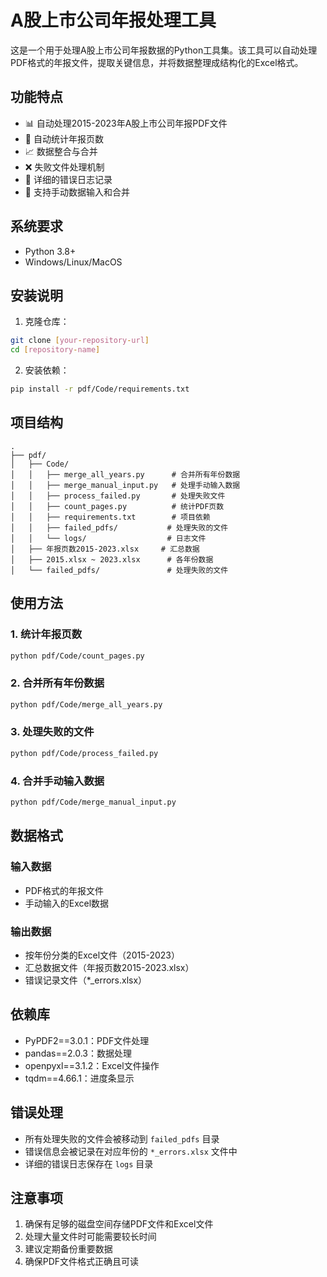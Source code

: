 # A股上市公司年报处理工具

这是一个用于处理A股上市公司年报数据的Python工具集。该工具可以自动处理PDF格式的年报文件，提取关键信息，并将数据整理成结构化的Excel格式。

## 功能特点

- 📊 自动处理2015-2023年A股上市公司年报PDF文件
- 📑 自动统计年报页数
- 📈 数据整合与合并
- ❌ 失败文件处理机制
- 📝 详细的错误日志记录
- 🔄 支持手动数据输入和合并

## 系统要求

- Python 3.8+
- Windows/Linux/MacOS

## 安装说明

1. 克隆仓库：
```bash
git clone [your-repository-url]
cd [repository-name]
```

2. 安装依赖：
```bash
pip install -r pdf/Code/requirements.txt
```

## 项目结构

```
.
├── pdf/
│   ├── Code/
│   │   ├── merge_all_years.py      # 合并所有年份数据
│   │   ├── merge_manual_input.py   # 处理手动输入数据
│   │   ├── process_failed.py       # 处理失败文件
│   │   ├── count_pages.py          # 统计PDF页数
│   │   ├── requirements.txt        # 项目依赖
│   │   ├── failed_pdfs/           # 处理失败的文件
│   │   └── logs/                  # 日志文件
│   ├── 年报页数2015-2023.xlsx     # 汇总数据
│   ├── 2015.xlsx ~ 2023.xlsx      # 各年份数据
│   └── failed_pdfs/               # 处理失败的文件
```

## 使用方法

### 1. 统计年报页数

```bash
python pdf/Code/count_pages.py
```

### 2. 合并所有年份数据

```bash
python pdf/Code/merge_all_years.py
```

### 3. 处理失败的文件

```bash
python pdf/Code/process_failed.py
```

### 4. 合并手动输入数据

```bash
python pdf/Code/merge_manual_input.py
```

## 数据格式

### 输入数据
- PDF格式的年报文件
- 手动输入的Excel数据

### 输出数据
- 按年份分类的Excel文件（2015-2023）
- 汇总数据文件（年报页数2015-2023.xlsx）
- 错误记录文件（*_errors.xlsx）

## 依赖库

- PyPDF2==3.0.1：PDF文件处理
- pandas==2.0.3：数据处理
- openpyxl==3.1.2：Excel文件操作
- tqdm==4.66.1：进度条显示

## 错误处理

- 所有处理失败的文件会被移动到 `failed_pdfs` 目录
- 错误信息会被记录在对应年份的 `*_errors.xlsx` 文件中
- 详细的错误日志保存在 `logs` 目录

## 注意事项

1. 确保有足够的磁盘空间存储PDF文件和Excel文件
2. 处理大量文件时可能需要较长时间
3. 建议定期备份重要数据
4. 确保PDF文件格式正确且可读

